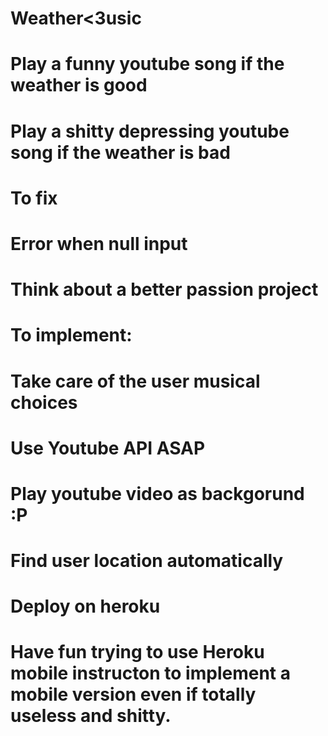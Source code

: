 # Weather<3usic
# Play a funny youtube song if the weather is good
# Play a shitty depressing youtube song if the weather is bad

# To fix
# Error when null input
# Think about a better passion project

# To implement:
# Take care of the user musical choices
# Use Youtube API ASAP
# Play youtube video as backgorund :P
# Find user location automatically
# Deploy on heroku
# Have fun trying to use Heroku mobile instructon to implement a mobile version even if totally useless and shitty.